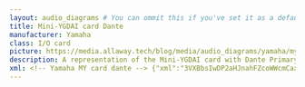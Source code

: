 ```yaml
---
layout: audio_diagrams # You can ommit this if you've set it as a default
title: Mini-YGDAI card Dante
manufacturer: Yamaha
class: I/O card
picture: https://media.allaway.tech/blog/media/audio_diagrams/yamaha/my_card_dante.jpg # 200 x 110
description: A representation of the Mini-YGDAI card with Dante Primary and Secondary connectors. This block fits into the card slot on a Yamaha digital console shape
xml: <!-- Yamaha MY card dante --> {"xml":"3VXBbsIwDP2aHJnahFZcoWWcmCaxHThm1COR2qQLZpR9/dw2ZasAbQfYpklJ6/g9J/Zz1TCRFNXMyVLNbQY5E1MmEmcttlZRJZDnjAc6YyJlnAc0Gb89g4YNGpTSgcHvBPA24FXmW2g9rWOD+9w71s5uS08Dh1D1jlpZY2CF8qmjB8cpNFR//gxsAej2RNnpDJVndGEK9Fr5sNj75MYncgj9KIgMX9Pp+sTX9VF5JoOaHzAx2SmNsCjlqkZ31BfyKSxo/zQk89kaXOi3GgzrdWm1wSa/aEKDMk6Cm6h+HmZEhySEhacxGmJyVt7PMvLfk3F4QsY4Ry9IT8/4ZWs7YLBppBoTYVRWTZ0dTNa6fi9lIZUkQjq+e5gO5sswHowf08P+lFl7REu/XPf4Ufeu3Qh+gUZER41IpUEg173ThfSbXUKg0d/4uvd97X5C4/isxgug3132f1UeXk9lWn7cag3Wu/TeAQ==","w":120,"h":60,"aspect":"fixed","title":"Yamaha MY card Dante"},
---
```

